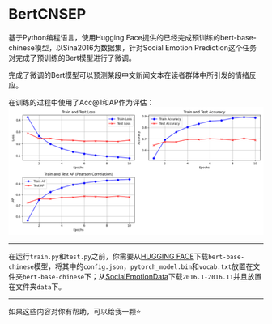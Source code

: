 # BertCNSEP

基于Python编程语言，使用Hugging Face提供的已经完成预训练的bert-base-chinese模型，以Sina2016为数据集，针对Social Emotion Prediction这个任务对完成了预训练的Bert模型进行了微调。

完成了微调的Bert模型可以预测某段中文新闻文本在读者群体中所引发的情绪反应。

在训练的过程中使用了Acc@1和AP作为评估：
![评估的结果](docs/evaluation.png)

---

在运行`train.py`和`test.py`之前，你需要从[HUGGING FACE](https://huggingface.co/google-bert/bert-base-chinese)下载`bert-base-chinese`模型，将其中的`config.json`，`pytorch_model.bin`和`vocab.txt`放置在文件夹`bert-base-chinese`下；从[SocialEmotionData](https://github.com/lixintong1992/SocialEmotionData)下载`2016.1-2016.11`并且放置在文件夹`data`下。

---

如果这些内容对你有帮助，可以给我一颗⭐